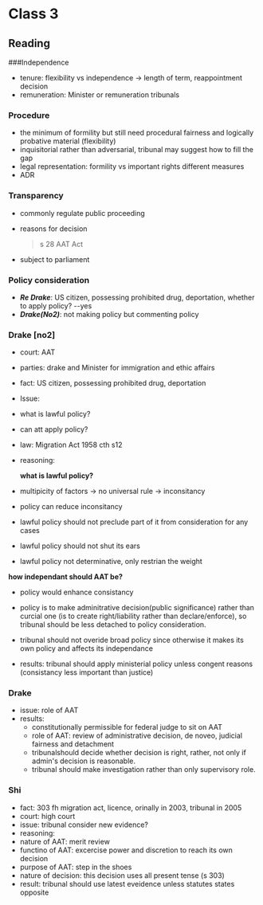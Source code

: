 # Class 3
## Reading

###Independence

* tenure: flexibility vs independence
 -> length of term, reappointment decision
* remuneration: Minister or remuneration tribunals

### Procedure
* the minimum of formility but still need procedural fairness and logically probative material (flexibility)
* inquisitorial rather than adversarial, tribunal may suggest how to fill the gap
* legal representation: formility vs important rights
   different measures 
* ADR

### Transparency
* commonly regulate public proceeding
* reasons for decision

  > s 28 AAT Act
* subject to parliament

### Policy consideration
* ***Re Drake***: US citizen, possessing prohibited drug, deportation, whether to apply policy? --yes
* ***Drake(No2)***: not making policy but commenting policy


### Drake [no2]
* court: AAT
* parties: drake and Minister for immigration and ethic affairs
* fact: US citizen, possessing prohibited drug, deportation
* Issue: 
 * what is lawful policy?
 * can att apply policy?
* law: Migration Act 1958 cth s12
* reasoning:

	**what is lawful policy?**
 * multipicity of factors -> no universal rule -> inconsitancy
 * policy can reduce inconsitancy
 * lawful policy should not preclude part of it from consideration for any cases
 * lawful policy should not shut its ears
 * lawful policy not determinative, only restrian the weight

 **how independant should AAT be?**

 * policy would enhance consistancy
 * policy is to make adminitrative decision(public significance) rather than curcial one (is to create right/liability rather than declare/enforce), so tribunal should be less detached to policy consideration. 
 * tribunal should not overide broad policy since otherwise it makes its own policy and affects its independance

 
* results: tribunal should apply ministerial policy unless congent reasons (consistancy less important than justice)


### Drake

* issue: role of AAT
* results:
	* constitutionally permissible for  federal judge to sit on AAT
	* role of AAT: review of administrative decision, de noveo, judicial fairness and detachment
	* tribunalshould decide whether decision is right, rather, not only if admin's decision is reasonable.
	* tribunal should make investigation rather than only supervisory role.

	
### Shi

* fact: 303 fh migration act, licence, orinally in 2003, tribunal in 2005
* court: high court
* issue: tribunal consider new evidence?
* reasoning:
 * nature of AAT: merit review
 * functino of AAT: excercise power and discretion to reach its own decision
 * purpose of AAT: step in the shoes
 * nature of decision: this decision uses all present tense (s 303)
* result: tribunal should use latest eveidence unless statutes states opposite